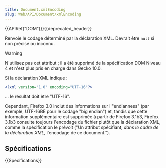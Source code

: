```yaml
---
title: Document.xmlEncoding
slug: Web/API/Document/xmlEncoding
---
```


{{APIRef("DOM")}}{{deprecated_header}}

Renvoie le codage déterminé par la déclaration XML. Devrait être `null` si non précisé ou inconnu.

> [!WARNING]
> N'utilisez pas cet attribut ; il a été supprimé de la spécification DOM Niveau 4 et n'est plus pris en charge dans Gecko 10.0.

Si la déclaration XML indique :

```xml
<?xml version="1.0" encoding="UTF-16"?>
```

... le résultat doit être "UTF-16".

Cependant, Firefox 3.0 inclut des informations sur l'"endianness" (par exemple, UTF-16BE pour le codage "big endian") et, tandis que cette information supplémentaire est supprimée à partir de Firefox 3.1b3, Firefox 3.1b3 consulte toujours l'encodage du fichier plutôt que la déclaration XML, comme la spécification le prévoit ("Un attribut spécifiant, _dans le cadre de la déclaration XML_, l'encodage de ce document.").

## Spécifications

{{Specifications}}
